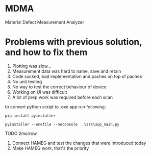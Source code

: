 # MDMA

Material Defect Measurement Analyzer

# Problems with previous solution, and how to fix them

1. Plotting was slow...
2. Measurement data was hard to name, save and retain
3. Code sucked, bad implementation and paches on top of paches
4. No unit testing
5. No way to test the correct behaviour of device
6. Working on UI was difficult
7. A lot of prep work was required before each scan

to convert python script to .exe app run following:

    pip install pyinstaller

    pyinstaller --onefile --noconsole  .\src\app_main.py

TODO 2morrow

1. Connect HAMEG and test the changes that were introduced today
2. Make HAMEG work, that's the priority 
